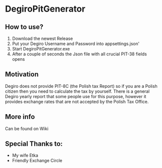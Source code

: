 # DegiroPitGenerator

## How to use?
1. Download the newest Release
2. Put your Degiro Username and Password into appsettings.json'
3. Start DegiroPitGenerator.exe
4. After a couple of seconds the Json file with all crucial PIT-38 fields opens
## Motivation
Degiro does not provide PIT-8C (the Polish tax Report) so if you are a Polish citizen then you need to calculate the tax by yourself. There is a general Degiro yearly report that some people use for this purpose, however it provides exchange rates that are not accepted by the Polish Tax Office.

## More info
Can be found on Wiki

## Special Thanks to:
- My wife Etka
- Friendly Exchange Circle
